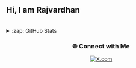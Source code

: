 ## Hi, I am Rajvardhan <img src="https://raw.githubusercontent.com/aemmadi/aemmadi/master/wave.gif" width="1px" height="30px" >



<br/>



<details>
  <summary>:zap: GitHub Stats</summary>

<div align='center' width="5rem">
     <img   width="400px" src="https://github-readme-stats.vercel.app/api?username=0xRajvardhan&show_icons=true&include_all_commits=true&theme=dark&hide_border=true&title_color=60C376" alt="Rajvardhan's github stats" />
    <img  width="400px" src="https://github-readme-streak-stats.herokuapp.com?user=0xRajvardhan&theme=dark&hide_border=true&date_format=M%20j%5B%2C%20Y%5D&fire=60C376&ring=60C376&currStreakLabel=60C376&sideLabels=60C376"/>
</div>

</details>


<h3 align="center">🌐 Connect with Me</h3>
<p align="center">
  <a href="https://x.com/rajvardhansd" target="_blank">
    <img alt="X.com" src="https://img.shields.io/badge/(Twitter)-black?style=flat-square&logo=x&logoColor=white" />
  </a>
</p>
